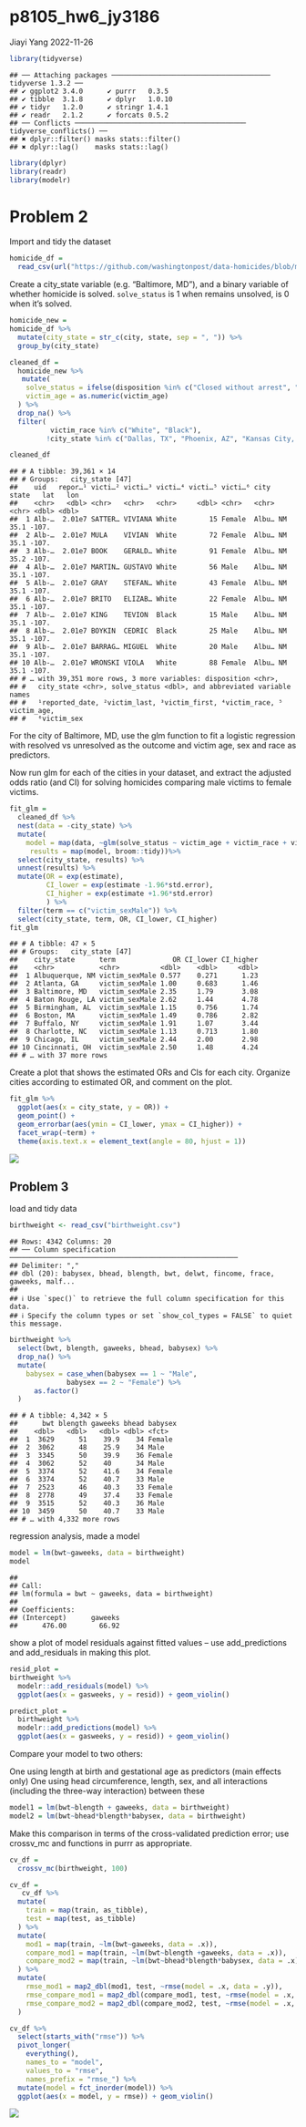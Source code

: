 p8105_hw6_jy3186
================
Jiayi Yang
2022-11-26

``` r
library(tidyverse)
```

    ## ── Attaching packages ─────────────────────────────────────── tidyverse 1.3.2 ──
    ## ✔ ggplot2 3.4.0      ✔ purrr   0.3.5 
    ## ✔ tibble  3.1.8      ✔ dplyr   1.0.10
    ## ✔ tidyr   1.2.0      ✔ stringr 1.4.1 
    ## ✔ readr   2.1.2      ✔ forcats 0.5.2 
    ## ── Conflicts ────────────────────────────────────────── tidyverse_conflicts() ──
    ## ✖ dplyr::filter() masks stats::filter()
    ## ✖ dplyr::lag()    masks stats::lag()

``` r
library(dplyr)
library(readr)
library(modelr)
```

# Problem 2

Import and tidy the dataset

``` r
homicide_df = 
  read_csv(url("https://github.com/washingtonpost/data-homicides/blob/master/homicide-data.csv?raw=true"))
```

Create a city_state variable (e.g. “Baltimore, MD”), and a binary
variable of whether homicide is solved. `solve_status` is 1 when remains
unsolved, is 0 when it’s solved.

``` r
homicide_new =
homicide_df %>% 
  mutate(city_state = str_c(city, state, sep = ", ")) %>% 
  group_by(city_state)

cleaned_df =
  homicide_new %>% 
   mutate(
    solve_status = ifelse(disposition %in% c("Closed without arrest", "Open/No arrest"),1,0),
    victim_age = as.numeric(victim_age)
  ) %>% 
  drop_na() %>% 
  filter( 
          victim_race %in% c("White", "Black"),
         !city_state %in% c("Dallas, TX", "Phoenix, AZ", "Kansas City, MO", "Tulsa, AL")) 

cleaned_df
```

    ## # A tibble: 39,361 × 14
    ## # Groups:   city_state [47]
    ##    uid   repor…¹ victi…² victi…³ victi…⁴ victi…⁵ victi…⁶ city  state   lat   lon
    ##    <chr>   <dbl> <chr>   <chr>   <chr>     <dbl> <chr>   <chr> <chr> <dbl> <dbl>
    ##  1 Alb-…  2.01e7 SATTER… VIVIANA White        15 Female  Albu… NM     35.1 -107.
    ##  2 Alb-…  2.01e7 MULA    VIVIAN  White        72 Female  Albu… NM     35.1 -107.
    ##  3 Alb-…  2.01e7 BOOK    GERALD… White        91 Female  Albu… NM     35.2 -107.
    ##  4 Alb-…  2.01e7 MARTIN… GUSTAVO White        56 Male    Albu… NM     35.1 -107.
    ##  5 Alb-…  2.01e7 GRAY    STEFAN… White        43 Female  Albu… NM     35.1 -107.
    ##  6 Alb-…  2.01e7 BRITO   ELIZAB… White        22 Female  Albu… NM     35.1 -107.
    ##  7 Alb-…  2.01e7 KING    TEVION  Black        15 Male    Albu… NM     35.1 -107.
    ##  8 Alb-…  2.01e7 BOYKIN  CEDRIC  Black        25 Male    Albu… NM     35.1 -107.
    ##  9 Alb-…  2.01e7 BARRAG… MIGUEL  White        20 Male    Albu… NM     35.1 -107.
    ## 10 Alb-…  2.01e7 WRONSKI VIOLA   White        88 Female  Albu… NM     35.1 -107.
    ## # … with 39,351 more rows, 3 more variables: disposition <chr>,
    ## #   city_state <chr>, solve_status <dbl>, and abbreviated variable names
    ## #   ¹​reported_date, ²​victim_last, ³​victim_first, ⁴​victim_race, ⁵​victim_age,
    ## #   ⁶​victim_sex

For the city of Baltimore, MD, use the glm function to fit a logistic
regression with resolved vs unresolved as the outcome and victim age,
sex and race as predictors.

Now run glm for each of the cities in your dataset, and extract the
adjusted odds ratio (and CI) for solving homicides comparing male
victims to female victims.

``` r
fit_glm = 
  cleaned_df %>% 
  nest(data = -city_state) %>% 
  mutate(
    model = map(data, ~glm(solve_status ~ victim_age + victim_race + victim_sex, data = .x, family = binomial())),
     results = map(model, broom::tidy))%>%
  select(city_state, results) %>% 
  unnest(results) %>% 
  mutate(OR = exp(estimate),
         CI_lower = exp(estimate -1.96*std.error),
         CI_higher = exp(estimate +1.96*std.error)
         ) %>%
  filter(term == c("victim_sexMale")) %>% 
  select(city_state, term, OR, CI_lower, CI_higher) 
fit_glm
```

    ## # A tibble: 47 × 5
    ## # Groups:   city_state [47]
    ##    city_state      term              OR CI_lower CI_higher
    ##    <chr>           <chr>          <dbl>    <dbl>     <dbl>
    ##  1 Albuquerque, NM victim_sexMale 0.577    0.271      1.23
    ##  2 Atlanta, GA     victim_sexMale 1.00     0.683      1.46
    ##  3 Baltimore, MD   victim_sexMale 2.35     1.79       3.08
    ##  4 Baton Rouge, LA victim_sexMale 2.62     1.44       4.78
    ##  5 Birmingham, AL  victim_sexMale 1.15     0.756      1.74
    ##  6 Boston, MA      victim_sexMale 1.49     0.786      2.82
    ##  7 Buffalo, NY     victim_sexMale 1.91     1.07       3.44
    ##  8 Charlotte, NC   victim_sexMale 1.13     0.713      1.80
    ##  9 Chicago, IL     victim_sexMale 2.44     2.00       2.98
    ## 10 Cincinnati, OH  victim_sexMale 2.50     1.48       4.24
    ## # … with 37 more rows

Create a plot that shows the estimated ORs and CIs for each city.
Organize cities according to estimated OR, and comment on the plot.

``` r
fit_glm %>% 
  ggplot(aes(x = city_state, y = OR)) +
  geom_point() + 
  geom_errorbar(aes(ymin = CI_lower, ymax = CI_higher)) +
  facet_wrap(~term) + 
  theme(axis.text.x = element_text(angle = 80, hjust = 1))
```

![](p8105_hw6_jy3186_files/figure-gfm/unnamed-chunk-5-1.png)<!-- -->

## Problem 3

load and tidy data

``` r
birthweight <- read_csv("birthweight.csv")
```

    ## Rows: 4342 Columns: 20
    ## ── Column specification ────────────────────────────────────────────────────────
    ## Delimiter: ","
    ## dbl (20): babysex, bhead, blength, bwt, delwt, fincome, frace, gaweeks, malf...
    ## 
    ## ℹ Use `spec()` to retrieve the full column specification for this data.
    ## ℹ Specify the column types or set `show_col_types = FALSE` to quiet this message.

``` r
birthweight %>% 
  select(bwt, blength, gaweeks, bhead, babysex) %>% 
  drop_na() %>% 
  mutate(
    babysex = case_when(babysex == 1 ~ "Male",
              babysex == 2 ~ "Female") %>% 
      as.factor()
  )
```

    ## # A tibble: 4,342 × 5
    ##      bwt blength gaweeks bhead babysex
    ##    <dbl>   <dbl>   <dbl> <dbl> <fct>  
    ##  1  3629      51    39.9    34 Female 
    ##  2  3062      48    25.9    34 Male   
    ##  3  3345      50    39.9    36 Female 
    ##  4  3062      52    40      34 Male   
    ##  5  3374      52    41.6    34 Female 
    ##  6  3374      52    40.7    33 Male   
    ##  7  2523      46    40.3    33 Female 
    ##  8  2778      49    37.4    33 Female 
    ##  9  3515      52    40.3    36 Male   
    ## 10  3459      50    40.7    33 Male   
    ## # … with 4,332 more rows

regression analysis, made a model

``` r
model = lm(bwt~gaweeks, data = birthweight)
model
```

    ## 
    ## Call:
    ## lm(formula = bwt ~ gaweeks, data = birthweight)
    ## 
    ## Coefficients:
    ## (Intercept)      gaweeks  
    ##      476.00        66.92

show a plot of model residuals against fitted values – use
add_predictions and add_residuals in making this plot.

``` r
resid_plot =
birthweight %>% 
  modelr::add_residuals(model) %>% 
  ggplot(aes(x = gasweeks, y = resid)) + geom_violin()

predict_plot = 
  birthweight %>% 
  modelr::add_predictions(model) %>% 
  ggplot(aes(x = gasweeks, y = resid)) + geom_violin()
```

Compare your model to two others:

One using length at birth and gestational age as predictors (main
effects only) One using head circumference, length, sex, and all
interactions (including the three-way interaction) between these

``` r
model1 = lm(bwt~blength + gaweeks, data = birthweight)
model2 = lm(bwt~bhead*blength*babysex, data = birthweight)
```

Make this comparison in terms of the cross-validated prediction error;
use crossv_mc and functions in purrr as appropriate.

``` r
cv_df = 
  crossv_mc(birthweight, 100) 
```

``` r
cv_df =
   cv_df %>% 
  mutate(
    train = map(train, as_tibble),
    test = map(test, as_tibble)
  ) %>% 
  mutate(
    mod1 = map(train, ~lm(bwt~gaweeks, data = .x)),
    compare_mod1 = map(train, ~lm(bwt~blength +gaweeks, data = .x)),
    compare_mod2 = map(train, ~lm(bwt~bhead*blength*babysex, data = .x)) 
  ) %>% 
  mutate(
    rmse_mod1 = map2_dbl(mod1, test, ~rmse(model = .x, data = .y)),
    rmse_compare_mod1 = map2_dbl(compare_mod1, test, ~rmse(model = .x, data = .y)),
    rmse_compare_mod2 = map2_dbl(compare_mod2, test, ~rmse(model = .x, data = .y))
  )
```

``` r
cv_df %>% 
  select(starts_with("rmse")) %>% 
  pivot_longer(
    everything(),
    names_to = "model", 
    values_to = "rmse",
    names_prefix = "rmse_") %>% 
  mutate(model = fct_inorder(model)) %>% 
  ggplot(aes(x = model, y = rmse)) + geom_violin()
```

![](p8105_hw6_jy3186_files/figure-gfm/unnamed-chunk-12-1.png)<!-- -->
